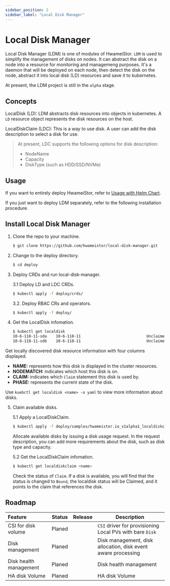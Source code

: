 ```yaml
---
sidebar_position: 2
sidebar_label: "Local Disk Manager"
---
```


# Local Disk Manager

Local Disk Manager (LDM) is one of modules of HwameiStor. `LDM` is used to simplify the management of disks on nodes. It can abstract the disk on a node into a resource for monitoring and managemeng purposes. It's a daemon that will be deployed on each node, then detect the disk on the node, abstract it into local disk (LD) resources and save it to kubernetes.

At present, the LDM project is still in the `alpha` stage.

## Concepts

LocalDisk (LD): LDM abstracts disk resources into objects in kubernetes. A `LD` resource object represents the disk resources on the host.

LocalDiskClaim (LDC): This is a way to use disk. A user can add the disk description to select a disk for use.

> At present, LDC supports the following options for disk description:
> 
> - NodeName
> - Capacity
> - DiskType (such as HDD/SSD/NVMe)

## Usage

If you want to entirely deploy HwameiStor, refer to [Usage with Helm Chart](../02installation/01helm-chart.md).

If you just want to deploy LDM separately, refer to the following installation procedure.

## Install Local Disk Manager

1. Clone the repo to your machine.

    ```bash
    $ git clone https://github.com/hwameistor/local-disk-manager.git
    ```

2. Change to the deploy directory.

    ```bash
    $ cd deploy
    ```

3. Deploy CRDs and run local-disk-manager.

    3.1 Deploy LD and LDC CRDs.

    ```bash
    $ kubectl apply -f deploy/crds/
    ```

    3.2. Deploy RBAC CRs and operators.

    ```bash
    $ kubectl apply -f deploy/
    ```

4. Get the LocalDisk infomation.

    ```bash
    $ kubectl get localdisk
    10-6-118-11-sda    10-6-118-11                             Unclaimed
    10-6-118-11-sdb    10-6-118-11                             Unclaimed
    ```

Get locally discovered disk resource information with four columns displayed.

- **NAME:** represents how this disk is displayed in the cluster resources.
- **NODEMATCH:** indicates which host this disk is on.
- **CLAIM:** indicates which `Claim` statement this disk is used by.
- **PHASE:** represents the current state of the disk.

Use `kuebctl get localdisk <name> -o yaml` to view more information about disks.

5. Claim available disks.

    5.1 Apply a LocalDiskClaim.

    ```bash
    $ kubectl apply -f deploy/samples/hwameistor.io_v1alpha1_localdiskclaim_cr.yaml
    ```

    Allocate available disks by issuing a disk usage request. In the request description, you can add more requirements about the disk, such as disk type and capacity.

    5.2 Get the LocalDiskClaim infomation.

    ```bash
    $ kubectl get localdiskclaim <name>
    ```

    Check the status of `Claim`. If a disk is available, you will find that the status is changed to `Bound`, the localdisk status will be Claimed, and it points to the claim that references the disk.

## Roadmap

| Feature| Status| Release| Description
|:----------|----------|----------|----------
| CSI for disk volume| Planed| | `CSI` driver for provisioning Local PVs with bare `Disk`
| Disk management| Planed| | Disk management, disk allocation, disk event aware processing
| Disk health management| Planed| | Disk health management
| HA disk Volume| Planed| | HA disk Volume
